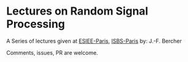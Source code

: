 # Lectures on Random Signal Processing

A Series of lectures given at [ESIEE-Paris](http://www.esiee.fr), [ISBS-Paris](http://www.isbs.fr/)
by: J.-F. Bercher

Comments, issues, PR are welcome. 
